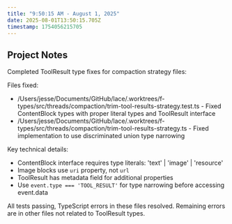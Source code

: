 ```yaml
---
title: "9:50:15 AM - August 1, 2025"
date: 2025-08-01T13:50:15.705Z
timestamp: 1754056215705
---
```


## Project Notes

Completed ToolResult type fixes for compaction strategy files:

Files fixed:
- /Users/jesse/Documents/GitHub/lace/.worktrees/f-types/src/threads/compaction/trim-tool-results-strategy.test.ts - Fixed ContentBlock types with proper literal types and ToolResult interface
- /Users/jesse/Documents/GitHub/lace/.worktrees/f-types/src/threads/compaction/trim-tool-results-strategy.ts - Fixed implementation to use discriminated union type narrowing

Key technical details:
- ContentBlock interface requires type literals: 'text' | 'image' | 'resource' 
- Image blocks use `uri` property, not `url`
- ToolResult has metadata field for additional properties
- Use `event.type === 'TOOL_RESULT'` for type narrowing before accessing event.data

All tests passing, TypeScript errors in these files resolved. Remaining errors are in other files not related to ToolResult types.

